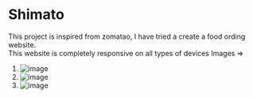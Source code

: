 # Shimato

This project is inspired from zomatao, I have tried a create a food ording website. <br>
This website is completely responsive on all types of devices
Images => 
  
  1. ![image](https://user-images.githubusercontent.com/71517975/131453087-c46dc5ad-bcdb-42ba-a6ec-871e55d634c8.png)
  2. ![image](https://user-images.githubusercontent.com/71517975/131453339-c1883150-3442-436b-a798-56022f304a6e.png)
  3. ![image](https://user-images.githubusercontent.com/71517975/131453412-4d2f9b28-d224-4379-9dec-147a2fab823d.png)
  
